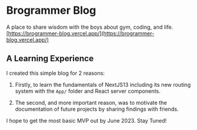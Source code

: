 # Brogrammer Blog

A place to share wisdom with the boys about gym, coding, and life. [https://brogrammer-blog.vercel.app/](https://brogrammer-blog.vercel.app/)

## A Learning Experience

I created this simple blog for 2 reasons:

1. Firstly, to learn the fundamentals of NextJS13 including its new routing system with the `App/` folder and React server components.

2. The second, and more important reason, was to motivate the documentation of future projects by sharing findings with friends.

I hope to get the most basic MVP out by June 2023.
Stay Tuned!
